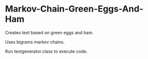 # Markov-Chain-Green-Eggs-And-Ham
Creates text based on green eggs and ham. 

Uses bigrams markov chains.


Run textgenerator.class to execute code. 
